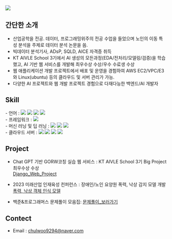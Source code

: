 <img src="https://capsule-render.vercel.app/api?type=waving&color=blue&height=200&section=header&text=CHEOLWOO's_GitHub!&fontSize=70&animation=fadeIn&fontAlignY=40&fontColor=#FFFFFF" />

## 간단한 소개

- 산업공학을 전공. 데이터, 프로그래밍위주의 전공 수업을 들었으며 노인의 이동 특성 분석을 주제로 데이터 분석 논문을 씀.
- 빅데이터 분석기사, ADsP, SQLD, AICE 자격증 취득
- KT AIVLE School 3기에서 AI 생성의 모든과정(EDA/전처리/모델링/검증)을 학습했고, AI 기반 웹 서비스를 개발해 최우수상 수상/우수 수료생 수상
- 웹 애플리케이션 개발 프로젝트에서 배포 및 운영을 경험하여 AWS EC2/VPC/E3와 Linux(ubuntu) 등의 클라우드 및 서버 관리가 가능.
- 다양한 AI 프로젝트와 웹 개발 프로젝트 경험으로 다재다능한 백엔드/AI 개발자
  
## Skill  

<div>- 언어 :  
  	<img src="https://img.shields.io/badge/Python-3776AB?style=flat&logo=Python&logoColor=white" />
	<img src="https://img.shields.io/badge/HTML5-E34F26?style=flat&logo=HTML5&logoColor=white" />
  	<img src="https://img.shields.io/badge/JavaScript-F7DF1E?style=flat&logo=JavaScript&logoColor=white" />
  	<img src="https://img.shields.io/badge/CSS3-1572B6?style=flat&logo=CSS3&logoColor=white" />
</div>
<div>- 프레임워크 :  
	<img src="https://img.shields.io/badge/Django-902e20?style=flat&logo=Django&logoColor=white" />
</div>
<div>- 머신 러닝 및 딥 러닝 :  
	<img src="https://img.shields.io/badge/TensorFlow-FF6F00?Fstyle=flat&logo=TensorFlow&logoColor=white" />
  	<img src="https://img.shields.io/badge/Keras-D00000?style=flat&log=Keras&logoColor=white">
  	<img src="https://img.shields.io/badge/PyThorch-ee4c2c?style=flat&logo=PyTorch&logoColor=white" />
</div>
<div>- 클라우드 서버 :  
	<img src="https://img.shields.io/badge/AWS-232f3e?Fstyle=flat&logo=amazonaws&logoColor=white" />
  	<img src="https://img.shields.io/badge/Amazon_S3-569a31?style=flat&logo=amazons3&logoColor=white" />
  	<img src="https://img.shields.io/badge/Amazon_EC2-FF9900?style=flat&logo=amazonec2&logoColor=white" />
  	<img src="https://img.shields.io/badge/Amazon_VPC-E73D2f?style=flat&logo=VPC&logoColor=white" />
</div>

## Project
    
- Chat GPT 기반 GORW코칭 실습 웹 서비스 : KT AIVLE School 3기 Big Project 최우수상 수상  
  [Django_Web_Project](https://github.com/KCW9294/web-application-project.git)  
    
- 2023 미래산업 인재육성 컨퍼런스 : 장애인/노인 요양원 폭력, 낙상 감지 모델 개발
  [폭력, 낙상 객체 인식 모델](https://github.com/KCW9294/Object-detection-model.git)    
      
- 백준&프로그래머스 문제풀이 모음집: 
  [문제풀이_보러가기](https://github.com/KCW9294/Algorithm.git)    
  
      
## Contect  

- Email : chulwoo9294@naver.com  
